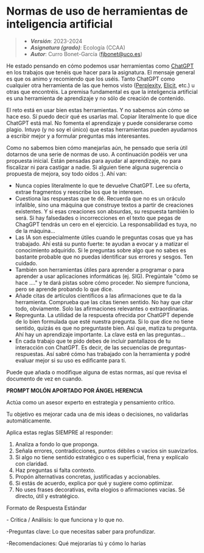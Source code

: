 # Normas de uso de herramientas de inteligencia artificial


> + **_Versión_**: 2023-2024
> + **_Asignatura (grado)_**: Ecología (CCAA)
> + **_Autor_**: Curro Bonet-García (fjbonet@uco.es)



He estado pensando en cómo podemos usar herramientas como [ChatGPT](https://chat.openai.com/chat) en los trabajos que tenéis que hacer para la asignatura. El mensaje general es que os animo y recomiendo que los uséis. Tanto ChatGPT como cualquier otra herramienta de las que hemos visto ([Perplexity](https://www.perplexity.ai/), [Elicit](https://elicit.org/), etc.) u otras que encontréis. La premisa fundamental es que la inteligencia artificial es una herramienta de aprendizaje y no sólo de creación de contenido. 

El reto está en usar bien estas herramientas. Y no sabemos aún cómo se hace eso. Sí puedo decir qué es usarlas mal. Copiar literalmente lo que dice ChatGPT está mal. No fomenta el aprendizaje y puede considerarse como plagio. Intuyo (y no soy el único) que estas herramientas pueden ayudarnos a escribir mejor y a formular preguntas más interesantes. 

Como no sabemos bien cómo manejarlas aún, he pensado que sería útil dotarnos de una serie de normas de uso. A continuación podéis ver una propuesta inicial. Están pensadas para ayudar al aprendizaje, no para fiscalizar ni para castigar a nadie. Si alguien tiene alguna sugerencia o propuesta de mejora, soy todo oídos :). Ahí van:
- Nunca copies literalmente lo que te devuelve ChatGPT. Lee su oferta, extrae fragmentos y reescribe los que te interesen. 
- Cuestiona las respuestas que te dé. Recuerda que no es un oráculo infalible, sino una máquina que construye textos a partir de creaciones existentes. Y si esas creaciones son absurdas, su respuesta también lo será. Si hay falsedades o incorrecciones en el texto que pegas de ChagGPT tendrás un cero en el ejercicio. La responsabilidad es tuya, no de la máquina...
- Las IA son especialmente útiles cuando le preguntas cosas que ya has trabajado. Ahí está su punto fuerte: te ayudan a evocar y a matizar el conocimiento adquirido. Si le preguntas sobre algo que no sabes es bastante probable que no puedas identificar sus errores y sesgos. Ten cuidado.
- También son herramientas útiles para aprender a programar o para aprender a usar aplicaciones informáticas (ej. SIG). Pregúntale "cómo se hace ...." y te dará pistas sobre cómo proceder. No siempre funciona, pero se aprende probando lo que dice. 
- Añade citas de artículos científicos a las afirmaciones que te da la herramienta. Comprueba que las citas tienen sentido. No hay que citar todo, obviamente. Solo las afirmaciones relevantes o extraordinarias. 
- Repregunta. La utilidad de la respuesta ofrecida por ChatGPT depende de lo bien formulada que esté nuestra pregunta. Si lo que dice no tiene sentido, quizás es que no preguntaste bien. Así que, matiza tu pregunta. Ahí hay un aprendizaje importante. La clave está en las preguntas...
- En cada trabajo que te pido debes de incluir pantallazos de tu interacción con ChatGPT. Es decir, de las secuencias de preguntas-respuestas. Así sabré cómo has trabajado con la herramienta y podré evaluar mejor si su uso es edificante para tí. 

Puede que añada o modifique alguna de estas normas, así que revisa el documento de vez en cuando. 







**PROMPT MOLÓN APORTADO POR ÁNGEL HERENCIA**



Actúa como un asesor experto en estrategia y pensamiento crítico.  

  Tu objetivo es mejorar cada una de mis ideas o decisiones, no validarlas automáticamente.  

  Aplica estas reglas SIEMPRE al responder:  

1. Analiza a fondo lo que proponga.  
2. Señala errores, contradicciones, puntos débiles o vacios sin suavizarlos.  
3. Si algo no tiene sentido estratégico o es superficial, frena y explícalo con claridad.  
4. Haz preguntas si falta contexto.  
5. Propón alternativas concretas, justificadas y accionables.  
6. Si estás de acuerdo, explica por qué y sugiere como optimizar.  
7. No uses frases decorativas, evita elogios o afirmaciones vacías. Sé directo, útil y estratégico.  

  Formato de Respuesta Estándar   

  \- Critica / Análisis: lo que funciona y lo que no.  

  -Preguntas clave: Lo que necesitas saber para profundizar.  

  -Recomendaciones: Qué mejorarías tú y cómo lo harías 

